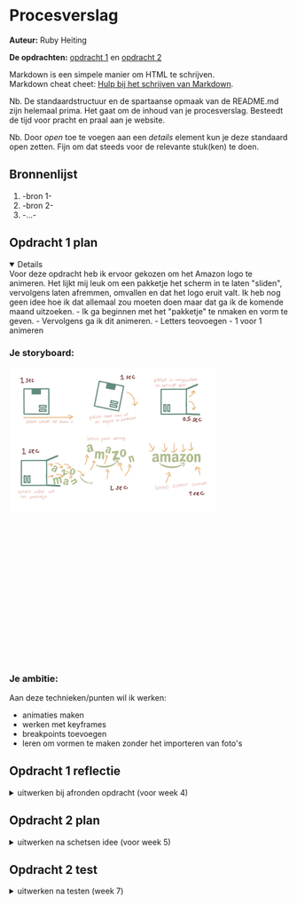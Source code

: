 # Procesverslag
**Auteur:** Ruby Heiting

**De opdrachten:** [opdracht 1](opdracht1/index.html) en [opdracht 2](opdracht2/index.html)


Markdown is een simpele manier om HTML te schrijven.  
Markdown cheat cheet: [Hulp bij het schrijven van Markdown](https://github.com/adam-p/markdown-here/wiki/Markdown-Cheatsheet).

Nb. De standaardstructuur en de spartaanse opmaak van de README.md zijn helemaal prima. Het gaat om de inhoud van je procesverslag. Besteedt de tijd voor pracht en praal aan je website.

Nb. Door *open* toe te voegen aan een *details* element kun je deze standaard open zetten. Fijn om dat steeds voor de relevante stuk(ken) te doen.



## Bronnenlijst
  1. -bron 1-
  2. -bron 2-
  3. -...-



## Opdracht 1 plan

<details open>
  Voor deze opdracht heb ik ervoor gekozen om het Amazon logo te animeren. Het lijkt mij leuk om een pakketje het scherm in te laten "sliden", vervolgens laten afremmen, omvallen en dat het logo eruit valt. Ik heb nog geen idee hoe ik dat allemaal zou moeten doen maar dat ga ik de komende maand uitzoeken. 
- Ik ga beginnen met het "pakketje" te nmaken en vorm te geven.
- Vervolgens ga ik dit animeren.
- Letters teovoegen
- 1 voor 1 animeren


  ### Je storyboard:
  <img src="readme-images/Storybord.PNG" width="375px" alt="storyboard voor opdracht 1">
   <img src="readme-images/AnimatieStorybord.GIF" width="375px" alt="storyboard voor opdracht 1">


  ### Je ambitie: 
  Aan deze technieken/punten wil ik werken:
  - animaties maken
  - werken met keyframes
  - breakpoints toevoegen
  - leren om vormen te maken zonder het importeren van foto's
 
</details>



## Opdracht 1 reflectie

<details>
  <summary>uitwerken bij afronden opdracht (voor week 4)</summary>


  ### Je uitkomst - karakteristiek screenshot(s):
  <img src="readme-images/LettersRollenUitDoos.png" height="250px" alt="uitomst opdracht 1">
  <img src="readme-images/LettersRollenUitDoosMobiel.png" height="250px" alt="uitomst opdracht 1">
  <img src="readme-images/EindScherm.png" height="250px" alt="uitomst opdracht 1">


  ### Dit ging goed/Heb ik geleerd: 
  - Het animeren van het pakketje vond ik nog verassend makkelijk. 
  - ik kon het font online niet vinden dus ik heb zelf de letters moeten overtrekken op mijn iPad en deze vervolgens in een fontmaker moeten zetten. Dit was de eerste keer dat ik dit gedaan heb en vond het nog verrassend makkelijk. Ik ga dit zeker in de toekomst nog een keer gebruiken als ik een bepaald font niet kan vinden of verder wil customizen. Het kost wel best wat extra tijd maar dat was het zeker waard.

 


  ### Dit was lastig/Is niet gelukt:
 - Ik ben vast gelopen met het centreren en responsive maken van de content. Hij werkt nu op iPhone en volledig desktop voormaat maar daar tussenin doet hij raar. Ik hoop dit nog te kunnen fixen voor de uiteindelijke oplevering.
 - Ook vond ik het lastig om de letters draaiend uit de doos te laten vallen. Het is uiteindelijk redelijk goed geluit maar heb heel veel dingen moeten proberen om te zo te laten werken. Omdat de doos draait moeten de letters in eerste instantie gedraaid in de doos staan. Hierdoor werkt de logica van de orientatie van de letters niet meer.

 
</details>



## Opdracht 2 plan

<details>
  <summary>uitwerken na schetsen idee (voor week 5)</summary>
  Voor de tweede opdracht heb ik voor de volgende case geozen: "In een grote verzameling films wil ik een aantal leuke films kunnen bewaren om ze later te bekijken." Zelf hou ik heel erg van films dus het leek mij leuk om hier iets leuks van te maken. 
  Mijn plan is om een carrousel aan films te hebben hierbij kan de films liken, deze worden vervolgens bewaard en kan je laten terug vinden. Ook kan je van alle films informatie krijgen over de film. Zoals regisseur, samenvatting, jaar van uitkomst, duur van de film, acteurs, imbd rating enz. Zie hieronder een schets van mijn design:


  ### Je ontwerp:
  <img src="readme-images/Storybord1.png" width="180px" alt="ontwerp opdracht 2">
  <img src="readme-images/Storybord2.png" width="180px" alt="ontwerp opdracht 2">
  <img src="readme-images/Storybord3.png" width="180px" alt="ontwerp opdracht 2">
  <img src="readme-images/Storybord4.png" width="180px" alt="ontwerp opdracht 2">
  <img src="readme-images/Storybord5.png" width="180px" alt="ontwerp opdracht 2">
  
  ### Later toegevoegd:
Toen ik begon aan het maken van de website heb ik mijn design volledig veranderd. Ik wilde het laten lijken alsof je zelf in de bioscoop zit en de films daar op het scherm voorbij ziet komen. Hierdoor zie je geen caroussel meer maar maar 1 film tegelijk. Ik wil vervolgens knoppen toevoegen om door de films heen te kunnen navigeren. (Dit wil ik gaan doen door alle films op elkaar te zetten en alleen die aan de beurt is op zichtbaar te zetten.) Bij die knoppen ga ik een toggle toevoegen waarbij je kan wisselen van alle films naar je gelikte films. De informatie en trailer wil ik met andere knoppen navigeren. Deze 'schermen' ga ik waarschijnlijk allemaal naast elkaar zetten en door de ul (het window) voorbij laten sliden.

  ### Je ambitie: 
  Aan deze technieken/punten wil ik werken:
  - Ik wil beter worden in javascript. Ik heb er nog maar één keer eerder mee gewerkt en dat was een jaar geleden. Veel hiervan weet ik niet meer zo goed. Hier ga ik dus veel tijd in stoppen om het weer op te pakken en veel nieuwe dingen te proberen.
  - Vaak vind ik het moeilijk om mijn websites goed responsive te krijgen. Dit gebeurt vaak doordat ik begin met het opbouwen zonder er goed rekening mee te houden en vervolgens is het achteraf veel moeilijker om het goed te krijgen. Hier ga ik dus vanaf het begin goed op focussen zodat dat perfect werkt en ik daarna meer aan het design kan gaan zonder daar nog zorgen over te maken.
</details>



## Opdracht 2 test

<details>
  <summary>uitwerken na testen (week 7)</summary>

Ik heb deze test uitgevoerd met Ruud Jansen (medestudent CMD). Om de website te testen heb ik hem zelf er doorheen laten gaan en heeft hij alles wat hij dacht hardop gezegd die ik verveolgens opgescherven en uitgewerkt heb. Dit zijn de bevindingen die er gevonden waren en hoe ik ze aangepast heb:


  ### Bevinding 1:
  Doel van toggle (op eerste zicht) onduidelijk.

  #### oplossing:
  Bij het voor het eerst kijken naar de pagina zonder dingen uit te proberen was het nog onduidelijk waar de toggle voor bedoelt was. Aangezien er niets bijgezet was. Om dit te verbeteren heb ik twee iconen toegevoegd. Als de toggle aan de linker kant (default) staat zie je de gehele lijst aan films. Hier heb ik dus een lijst icoon voor gebruikt. Wanneer er op de toggle geklikt wordt zie je alleen je gelikte films. Hiervoor heb ik een hartje toegevoegd. Aangezien dat ook het icoontje is voor de knop om films in die lijst te zetten leek mij dit het duidelijkste icoon.

Before:

<img src="readme-images/ToggleBefore.png" width="300px" alt="Toggle before">

After:

<img src="readme-images/ToggleAfter.png" width="300px" alt="Toggle after">


  ### Bevinding 2:
  Filmlijst loopt niet.

  #### oplossing:
  Hier had ik daarvoor nog geen tijd voor gehad en was het daardoor een beetje vergeten. Je kon op dat moment wel al heen en weer gaan tussen de films maar als je bij de laatste aangekomen was kon je niet doorklikken om weer bij de eerste aan het komen. Dit beleek uiteindelijk heel makkelijk om aan te passen door een extra if in de javascript functie toe te voegen die kijkt naar wat het nummertje van de huidige film is (0 - 9). Bij de 'Next button' heb ik toegevoegd dat als de huidige film nummer 9 is en de gebruiker klikt op die knop dat hij het nummer naar 0 veranderd. Voor de 'Back button' werkt het exact het tegenovergestelde. Wanneer het film nummer 0 is en er wordt op de knop geklikt gaat hij naar 9. Zo simpel was het.
  
  Next button toevoeging code:
  
<img src="readme-images/AanpassingCodeLoopNext.png" width="300px" alt="Next button aanpassing in de code">
  
  Back button toevoeging code:
  
<img src="readme-images/AanpassingCodeLoopBack.png" width="300px" alt="Back button aanpassing in de code">


   ### Bevinding 3:
  Knoppen voor de posters en trailer onduidelijk.

  #### oplossing:
  Ruud vond dat de knoppen nog niet een duidelijk beeld gaven van de functie. Hij zei dat ik beter ze nog kan aanpassen of eventueel er tekst onderaan aan toe zou kunnen voegen. Test wilde ik sowieso niet doen maar ik was het er wel mee eens dat de knoppen nog niet duidelijk waren. Ook vind ik zelf dat de witte achtergrond te intens was bij de rest van de 'zaal'. Als aanpassing heb ik de kleuren van de achtergrond en het logo omgedraaid. Daarnaast heb ik nieuwe iconen getekend. Toen ik ze in de website zette blende de kleur nog te veel mee met de achtergrond dus heb ik er later nog een border omheen gezet. Ik ben er nu erg tevreden mee.
  
  Before:
  
  <img src="readme-images/ButtonsBefore.png" width="300px" alt="Buttons before">
  
  After:
  
  <img src="readme-images/ButtonsAfter.png" width="300px" alt="Buttons after">
  
  
  
   ### Bevinding 4:
  Kunnen wisselen tussen alleen info/trailers van de films.

  #### oplossing:
  Ruud had nog een leuk idee om als je de informatie van een film aan het bekijken bent en je naar de volgende film gaat dat je dan de informatie van de nieuwe film te zien krijgt ipv opnieuw te beginnen bij de poster. De gebruiker kan op deze manier snel door alleen de informatie of alleen de trailers van elke film gaan. 
  Dit leek mij een goed idee. Ik heb het op de volgende manier gedaan: 
  Als er op de informatie button geklikt wordt dan zet hij het variabel 'selectedPage' op 2. Zo weet de website hoe veel hij van de huidige pagine moet verschuiven. Vervolgens zet hij ook het variabel 'currentPage' op 2. (zie foto). In eerste instantie zorgde ik ervoor dat als je op de navigatie knoppen klikt de 'currentPage' automatisch weer naar 1 zou gaan zodat je de film poster zelf ziet. Dat stukje code hoefte ik dus alleen weg te halen. Hierdoor blijft de website op de informatie pagina staan en hoeft de gebruiker bij het wisselen van films niet elke keer ook op de info knop te klikken.
  
  <img src="readme-images/InfoBlijvenZien.png" width="300px" alt="Buttons after">
 
  
## Opdracht 2 reflectie

<details>
  <summary>uitwerken bij afronden opdracht (voor week 8)</summary>

  ### Je uitkomst - karakteristiek screenshot(s):
  
  Foto 1: Dit is het default scherm voor de mobiel. Hier kan de gebuiker de poster zien en kan wisselen tussen de films.
  Foto 2: Dit scherm krijg je te zien als je op informatie klikt. Er zit tussen dit scherm en de poster een kleine slide transitie.
  Foto 3: Hier zie je de trailer van de film.
  Foto 4: Op dit scherm zijn de gelikte films te zien. Het ziet er hetzelfde uit en functioneerd hetzelfde als de normale filmlijst.
  Foto 5: Hier zie je de darkmode van de website. Ik heb hiervoor de achtergrond fotos een lagere opacity gegeven waardoor de donkerder lijken. Ook heb ik het plaatje van de lichten op het planfond op display:none gezet. Dit leek mij een leuke toevoeging om te laten lijken alsof de lichten echt uitgaan in de bioscoop. Als laatste heb ik nog een exit bordje toegevoegd die 'oplicht' als de lampen uit gaan. Hierdoor krijgt de gebruiker nog meer het gevoel dat ze in een bioscoop zaal zitten.
  Foto 6: Dit is het scherm op desktop formaat. Het was moeilijk om horizontale filmposters te vinden dus heb ik ervoor gekozen om de informatie ernaast te zetten. Zo is het scherm wat beter gevuld en kan de gebruiker snel alle informatie lezen.
  
  <img src="readme-images/PosterMobile.png" height="300px" alt="Poster mobiel scherm">
  <img src="readme-images/InfoMobile.png" height="300px" alt="Info mobiel scherm">
  <img src="readme-images/TrailerMobile.png" height="300px" alt="Trailer mobiel scherm">
  <img src="readme-images/LikedMovies.png" height="300px" alt="Liked movies">
  <img src="readme-images/Darkmode.png" height="300px" alt="Darkmode">
  <img src="readme-images/PosterAndInfoWideScreen.png" height="300px" alt="Poster & info widescreen">
  


  ### Dit ging goed/Heb ik geleerd: 
  
  Ik heb tijdens het maken van deze opdracht onwijs veel geleerd van JavaScript en wat je er allemaal mee kan doen. Zelf ben ik erg trots op het eindresultaat. Ook heb ik geleerd dat het heel belangrijk is om van te voren precies te weten hoe alles eruit moet zien en moet werken. Het schijven en laten werken van alle functies bleek soms toch wat lastiger dan gedacht en heb soms goed mijn brein moeten laten kraken.


  ### Dit was lastig/Is niet gelukt:
  
  Er waren een aantal dingen die ik nog graag had toe willen voegen of fixen waar ik uiteindelijk helaas niet meer aan toe ben gekomen. Als ik nog meer tijd gehad had dan had ik de volgende dingen nog willen doen:

  - De trailer heb ik via YouTube geembed. Deze werkte ook heel goed de afgelopen weken en speelde de trailer af. Helaas is hij op de laatste dag gestopt met afspelen. Ik heb geen idee hoe dit gebeurd is. Als ik dezelfde link namelijk uit de ul haal en in de body zet speelt hij wel af dus het ligt niet aan de link. Helaas heb ik geen tijd meer gehad omgoed te onderzoeken waarom hij niet meer werkt.
  
  - Ik had graag nog gebruik willen maken van een stem API of decibel meter. Mijn idee was namelijk om als de gebuiker 'te veel' geluid zou maken er een geluidsfragment zou afspelen die "shhhh" zou zeggen. Ik probeerde er een begin aan te maken maar het bleek toch moeilijker dan gedacht en had er geen tijd meer voor.
  
  - Ook had ik aan het begin bedacht dat ik bij bepaalde films (die bijvoorbeeld op Netflix staan) een extra knop toe te voegen die je naar de film zou linken. Dit wilde ik of handmatig doen dat ik zelf zoek of ze erop staan en dan een button met een link toevoeg of met een API.
  
  - Als laatste leek het bij een leuk idee als je op een of andere manier popcorn zou kunnen gooien met je muis en dat het tussen de rijen met stoelen terecht zou komen.
  
  
</details>
